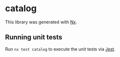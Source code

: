# catalog

This library was generated with [Nx](https://nx.dev).

## Running unit tests

Run `nx test catalog` to execute the unit tests via [Jest](https://jestjs.io).
